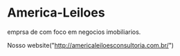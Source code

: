# America-Leiloes

emprsa de com foco em negocios imobiliarios.

Nosso website("http://americaleiloesconsultoria.com.br/")
